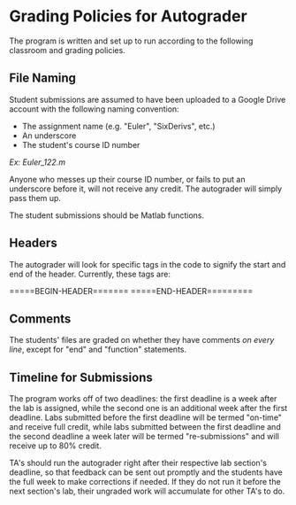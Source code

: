 # Grading Policies for Autograder

The program is written and set up to run according to the following classroom and grading policies.

## File Naming
Student submissions are assumed to have been uploaded to a Google Drive account with the following naming convention:

* The assignment name (e.g. "Euler", "SixDerivs", etc.)
* An underscore
* The student's course ID number

*Ex: Euler_122.m*

Anyone who messes up their course ID number, or fails to put an underscore before it, will not receive any credit. The autograder will simply pass them up.

The student submissions should be Matlab functions.

## Headers
The autograder will look for specific tags in the code to signify the start and end of the header. Currently, these tags are:

=====BEGIN-HEADER=======
=====END-HEADER=========

## Comments
The students' files are graded on whether they have comments *on every line*, except for "end" and "function" statements.

## Timeline for Submissions
The program works off of two deadlines: the first deadline is a week after the lab is assigned, while the second one is an additional week after the first deadline. Labs submitted before the first deadline will be termed "on-time" and receive full credit, while labs submitted between the first deadline and the second deadline a week later will be termed "re-submissions" and will receive up to 80% credit.

TA's should run the autograder right after their respective lab section's deadline, so that feedback can be sent out promptly and the students have the full week to make corrections if needed. If they do not run it before the next section's lab, their ungraded work will accumulate for other TA's to do.
